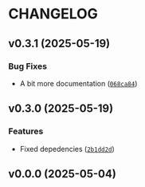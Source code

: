 # CHANGELOG


## v0.3.1 (2025-05-19)

### Bug Fixes

- A bit more documentation
  ([`068ca84`](https://github.com/arkitektio/reaktion-next/commit/068ca84b558e6e5f5f4c9e35da4032829c43e19a))


## v0.3.0 (2025-05-19)

### Features

- Fixed depedencies
  ([`2b1dd2d`](https://github.com/arkitektio/reaktion-next/commit/2b1dd2d9e4ac4f9f58ef9757064fe95470608554))


## v0.0.0 (2025-05-04)
